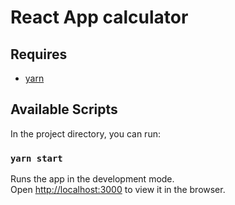 # React App calculator 
## Requires 

- [yarn](https://yarnpkg.com/lang/en/) 
## Available Scripts 
In the project directory, you can run: 
### `yarn start` 
Runs the app in the development mode.<br />
Open [http://localhost:3000](http://localhost:3000) to view it in the browser.
